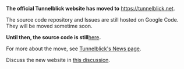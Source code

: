 **The official Tunnelblick website has moved to** <a href='https://tunnelblick.net'><a href='https://tunnelblick.net'>https://tunnelblick.net</a></a>.

The source code repository and Issues are still hosted on Google Code. They will be moved sometime soon.

**Until then, the source code is still**<a href='https://code.google.com/p/tunnelblick/source/checkout'>here</a>**.**

For more about the move, see <a href='https://tunnelblick.net/cNews.html#2015-07-14'>Tunnelblick's News page</a>.

Discuss the new website in <a href='https://groups.google.com/d/msg/tunnelblick-discuss/EYSZ7nhIY6k/mLYme6CZTmYJ'>this discussion</a>.